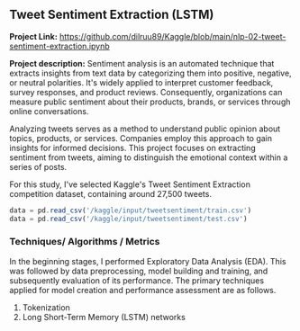 ## Tweet Sentiment Extraction (LSTM)

**Project Link:** <https://github.com/dilruu89/Kaggle/blob/main/nlp-02-tweet-sentiment-extraction.ipynb>

**Project description:** Sentiment analysis is an automated technique that extracts insights from text data by categorizing them into positive, negative, or neutral polarities. It's widely applied to interpret customer feedback, survey responses, and product reviews. Consequently, organizations can measure public sentiment about their products, brands, or services through online conversations.

Analyzing tweets serves as a method to understand public opinion about topics, products, or services. Companies employ this approach to gain insights for informed decisions. This project focuses on extracting sentiment from tweets, aiming to distinguish the emotional context within a series of posts.

For this study, I've selected Kaggle's Tweet Sentiment Extraction competition dataset, containing around 27,500 tweets.

```javascript
data = pd.read_csv('/kaggle/input/tweetsentiment/train.csv')
data = pd.read_csv('/kaggle/input/tweetsentiment/test.csv')

```

### Techniques/ Algorithms / Metrics

In the beginning stages, I performed Exploratory Data Analysis (EDA). This was followed by data preprocessing, model building and training, and subsequently evaluation of its performance. The primary techniques applied for model creation and performance assessment are as follows.

1. Tokenization
2. Long Short-Term Memory (LSTM) networks
   
